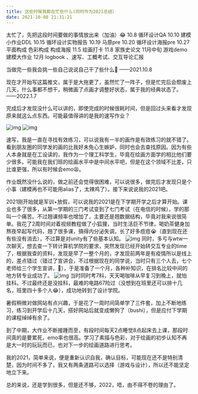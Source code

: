 ```yaml
---
title: 这些时候我都在忙些什么(同时作为2021总结）
date: 2021-10-08 21:31:21
---
```


太忙了，先把这段时间要做的事情放出来（加油）😂
10.8 循环设计QA
10.10 建模小作业DDL
10.15 循环设计实物报告
10.19 马原pre
10.20 循环设计海报pre
10.27 平面构成 
色彩构成
构成海报
11.5 绘画打卡
11.8 家族史论文
11月中旬 游戏demo
建模大作业
12月 logbook 、速写、工概考试、交互导论汇报

当做完一些我会挑一些自己说说自己干了些什么🤯
——2021.10.8

现在才开始写这篇推文，属于是大拖更了，虽然忙了一阵子，但是忙完后会颓废上几天，什么事都不想干，稍微画了点画才调整好状态，属于我的经典状态了。
——2022.1.7

完成后才发现没什么可以讲的，即使完成的时候很耗时间，但是回过头来看才发现原来就这么点东西。可能最值得讲的是我的速写作业？

![img](https://cdn.jsdelivr.net/gh/talentstream/PictureCDN/2021ZongJie/1.png)
![img](https://cdn.jsdelivr.net/gh/talentstream/PictureCDN/2021ZongJie/2.png)

速写，我是一直在寻找有效练习，可以说我有一半的画作是有效练习的就不错了。看到朋友圈的同学发的画的比我好未免心生嫉妒，同时也会去查找原因。因为有些人本身就是在工设读的，我作为一个理工科学生，毕竟在绘画方面学的相比他们要少很多。可能我在我们班的绘画水平中是中间水平吧，但是在这个领域不比差，只比谁更强，所以有时候会emo😫。

作业既然没什么说的，做之前还会觉得很困难，可以说很多，做完后才发现只是个小事（建模再也不可能用alias了，太辣鸡了）。接下来说说我的2021吧。

2021刚开始就是军训+放假，可以说我的2021是在下学期开学之后才算开始。课业也多了很多，从第一学期的三门考试变到了七门考试（在电信的时候），学的那叫一个痛苦。不过翘课频率也增加了，主要还是翘数据结构，毕竟对我来说很简单。我花了2周时间对着视频教程做了小狐狸，当时生活巨不节律，喝奶茶健身加熬夜早起写代码，翘了很多课，搞得内分泌失调，长了好多痘痘😭（直到现在还有些没有消去），不过算是对unity有了些基本认知。
![img](https://cdn.jsdelivr.net/gh/talentstream/PictureCDN/2021ZongJie/3.png)
同时，多亏与wtw一次聊天，想去查一下转计算机学院的要求，突然发现已经开始转交互专业的time了，根据我查的资料，发现是早了一整个月的，才发现前两年是有疫情所以是线上的，差点错过（错过了宣讲会，不过根据现在的同学说，当时只有三个人去，七个老师给三个学生宣讲，🤣），于是准备了一个月，各种补知识，在排名比较中间的地方转专业成功了。
![img](https://cdn.jsdelivr.net/gh/talentstream/PictureCDN/2021ZongJie/4.png)
当时同时考7科，天天喝咖啡从早复习到晚上，就怕挂科。不过最终还是没挂科，最难的电路67险过（没想到在班里还可以排十几名，班里四十多个人😂），成功地转到了设计学院。

暑假稍微对做网站有点兴趣，于是花了一周时间简单学了三件套，加上不断地练习，练习到开学后十几天，搭好网站后就变成懒狗了（bushi），但是应付下学期的课程绰绰有余了。

到了中期，大作业不断接踵而至，有段时间每天2点睡觉8点起床去上课，那段时间真的是要累死，emo率也很高。学习了素描与色彩，对于绘画的初步认知不再是大一时的玩玩而已，也对下一步的绘画道路进行思考。

我的2021，简单来说，便是重新认识自我，确认目标，可能现在还不是特别清楚，因为时间不多了，我又有两条道路可以选择（游戏与设计），所以还不能坚定地立下来。

总的来说，还是学到很多，但是还不够，2022，唔，由不得不卷的理由了。
